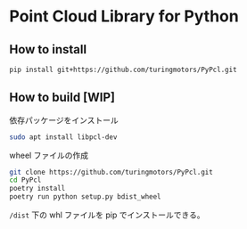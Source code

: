 # Point Cloud Library for Python

## How to install

```bash
pip install git+https://github.com/turingmotors/PyPcl.git
```

## How to build [WIP]

依存パッケージをインストール

```bash
sudo apt install libpcl-dev
```

wheel ファイルの作成

```bash
git clone https://github.com/turingmotors/PyPcl.git
cd PyPcl
poetry install
poetry run python setup.py bdist_wheel
```

`/dist` 下の whl ファイルを pip でインストールできる。
